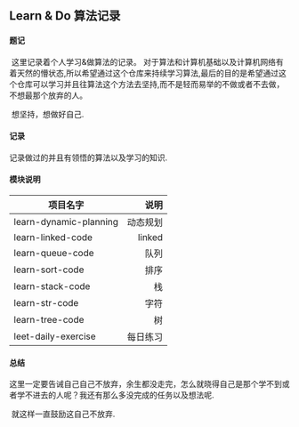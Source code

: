 ## 		 Learn & Do 算法记录



####  题记

​    这里记录着个人学习&做算法的记录。  对于算法和计算机基础以及计算机网络有着天然的懵状态,所以希望通过这个仓库来持续学习算法,最后的目的是希望通过这个仓库可以学习并且往算法这个方法去坚持,而不是轻而易举的不做或者不去做，不想最那个放弃的人。

​    想坚持，想做好自己.



#### 记录

   记录做过的并且有领悟的算法以及学习的知识.

#### 模块说明

项目名字|说明
---|---:
learn-dynamic-planning|动态规划
learn-linked-code|linked
learn-queue-code|队列
learn-sort-code|排序
learn-stack-code|栈
learn-str-code|字符
learn-tree-code|树
leet-daily-exercise|每日练习



#### 总结

​    这里一定要告诫自己自己不放弃，余生都没走完，怎么就晓得自己是那个学不到或者学不进去的人呢？我还有那么多没完成的任务以及想法呢.

​     就这样一直鼓励这自己不放弃.

